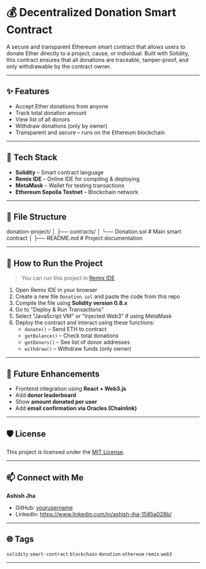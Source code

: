# 💰 Decentralized Donation Smart Contract

A secure and transparent Ethereum smart contract that allows users to donate Ether directly to a project, cause, or individual. Built with Solidity, this contract ensures that all donations are traceable, tamper-proof, and only withdrawable by the contract owner.

---

## ✨ Features

- Accept Ether donations from anyone
- Track total donation amount
- View list of all donors
- Withdraw donations (only by owner)
- Transparent and secure – runs on the Ethereum blockchain

---

## 🚀 Tech Stack

- **Solidity** – Smart contract language
- **Remix IDE** – Online IDE for compiling & deploying
- **MetaMask** – Wallet for testing transactions
- **Ethereum Sepolia Testnet** – Blockchain network

---

## 📁 File Structure

donation-project/
│
├── contracts/
│ └── Donation.sol # Main smart contract
│
├── README.md # Project documentation



---

## 🧪 How to Run the Project

> You can run this project in [Remix IDE](https://remix.ethereum.org/)

1. Open Remix IDE in your browser
2. Create a new file `Donation.sol` and paste the code from this repo
3. Compile the file using **Solidity version 0.8.x**
4. Go to "Deploy & Run Transactions"
5. Select "JavaScript VM" or "Injected Web3" if using MetaMask
6. Deploy the contract and interact using these functions:
   - `donate()` – Send ETH to contract
   - `getBalance()` – Check total donations
   - `getDonors()` – See list of donor addresses
   - `withdraw()` – Withdraw funds (only owner)

---


## 📌 Future Enhancements

- Frontend integration using **React + Web3.js**
- Add **donor leaderboard**
- Show **amount donated per user**
- Add **email confirmation via Oracles (Chainlink)**

---

## 🛡 License

This project is licensed under the [MIT License](./LICENSE).

---

## 📫 Connect with Me

**Ashish Jha**  
- GitHub: [yourusername](https://github.com/ashishjha0125)  
- LinkedIn: https://www.linkedin.com/in/ashish-jha-1585a028b/


---

## 🌐 Tags

`solidity` `smart-contract` `blockchain` `donation` `ethereum` `remix` `web3`

---

